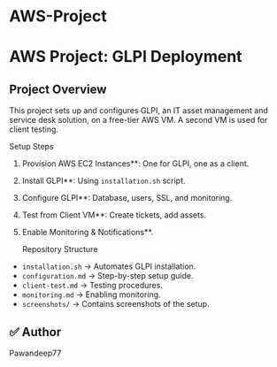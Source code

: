 # AWS-Project
# AWS Project: GLPI Deployment

##  Project Overview
This project sets up and configures GLPI, an IT asset management and service desk solution, on a free-tier AWS VM. A second VM is used for client testing.

   Setup Steps
1. Provision AWS EC2 Instances**: One for GLPI, one as a client.
2. Install GLPI**: Using `installation.sh` script.
3. Configure GLPI**: Database, users, SSL, and monitoring.
4. Test from Client VM**: Create tickets, add assets.
5. Enable Monitoring & Notifications**.

   Repository Structure
- `installation.sh` → Automates GLPI installation.
- `configuration.md` → Step-by-step setup guide.
- `client-test.md` → Testing procedures.
- `monitoring.md` → Enabling monitoring.
- `screenshots/` → Contains screenshots of the setup.

## ✅ Author
Pawandeep77

